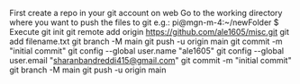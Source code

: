 First create a repo in your git account on web
Go to the working directory where you want to push the files to git
e.g.: pi@mgn-m-4:~/newFolder $
Execute
git init
git remote add origin https://github.com/ale1605/misc.git
git add filename.txt
git branch -M main
git push -u origin main
git commit -m "initial commit"
git config --global user.name "ale1605"
git config --global user.email "sharanbandreddi415@gmail.com"
git commit -m "initial commit"
git branch -M main
git push -u origin main
